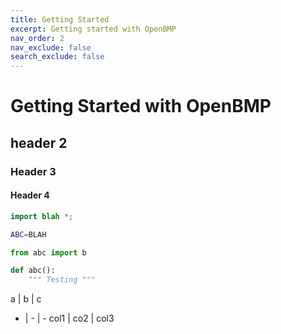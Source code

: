 ```yaml
---
title: Getting Started
excerpt: Getting started with OpenBMP
nav_order: 2
nav_exclude: false
search_exclude: false
---
```


# Getting Started with OpenBMP

##  header 2

### Header 3

#### Header 4

```java
import blah *;
```

```bash
ABC=BLAH
```

```python
from abc import b

def abc():
	""" Testing """
```

a | b | c
- | - | -
col1 | co2 | col3

